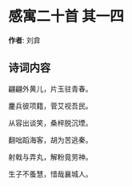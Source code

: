 # 感寓二十首  其一四

**作者**: 刘弇

## 诗词内容

翩翩外黄儿，片玉驻青春。

鏖兵彼项籍，菅艾视吾民。

从容出谈笑，桑梓脱沉堙。

翻咄蹈海客，胡为苦逃秦。

射戟与弄丸，解粉竟劳神。

生子不蚤慧，惜哉襄城人。

